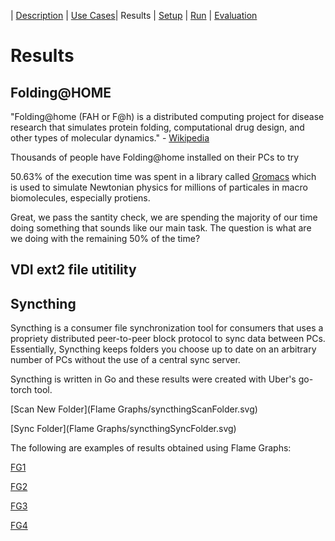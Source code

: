 | [Description](README.md) | [Use Cases](UseCases.md)| Results | [Setup](Setup.md) | [Run](Run.md) | [Evaluation](Evaluation.md)

# Results

## Folding@HOME

"Folding@home (FAH or F@h) is a distributed computing project for disease research that simulates protein folding, computational drug design, and other types of molecular dynamics." - [Wikipedia](https://en.wikipedia.org/wiki/Folding@home)

Thousands of people have Folding@home installed on their PCs to try 

50.63% of the execution time was spent in a library called [Gromacs](https://redmine.gromacs.org/) which is used to simulate Newtonian physics for millions of particales in macro biomolecules, especially protiens.

Great, we pass the santity check, we are spending the majority of our time doing something that sounds like our main task. The question is what are we doing with the remaining 50% of the time?

## VDI ext2 file utitility

## Syncthing

Syncthing is a consumer file synchronization tool for consumers that uses a propriety distributed peer-to-peer block protocol to sync data between PCs. Essentially, Syncthing keeps folders you choose up to date on an arbitrary number of PCs without the use of a central sync server.

Syncthing is written in Go and these results were created with Uber's go-torch tool.

[Scan New Folder](Flame Graphs/syncthingScanFolder.svg)

[Sync Folder](Flame Graphs/syncthingSyncFolder.svg)





The following are examples of results obtained using Flame Graphs:

[FG1](1.svg)

[FG2](2.svg)

[FG3](3.svg)

[FG4](4.svg)
